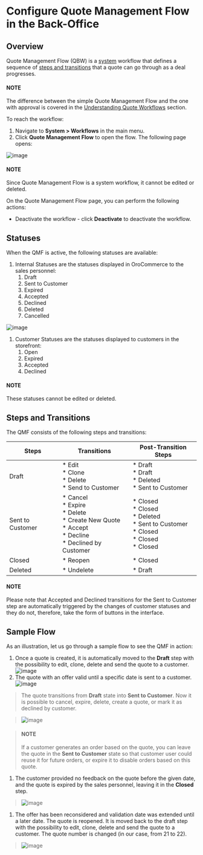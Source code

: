 <a id="system-workflows-quote"></a>

# Configure Quote Management Flow in the Back-Office

<!-- start_quote_management_flow -->

## Overview

Quote Management Flow (QBW) is a [system](../index.md#user-guide-system-workflow-management-system-custom) workflow that defines a sequence of [steps and transitions](../steps-transitions.md#user-guide-system-workflow-management-steps-transitions) that a quote can go through as a deal progresses.

#### NOTE
The difference between the simple Quote Management Flow and the one with approval is covered in the [Understanding Quote Workflows](quote-flows-overview.md#system-workflows-quote-understanding) section.

To reach the workflow:

1. Navigate to **System > Workflows** in the main menu.
2. Click **Quote Management Flow** to open the flow. The following page opens:

![image](user/img/system/workflows/workflows/QuoteBackofficeFlow.png)

#### NOTE
Since Quote Management Flow is a system workflow, it cannot be edited or deleted.

On the Quote Management Flow page, you can perform the following actions:

<!-- Clone the workflow - click |IcClone| to clone the workflow. -->
* Deactivate the workflow - click **Deactivate** to deactivate the workflow.

## Statuses

When the QMF is active, the following statuses are available:

1. Internal Statuses are the statuses displayed in OroCommerce to the sales personnel:
   1. Draft
   2. Sent to Customer
   3. Expired
   4. Accepted
   5. Declined
   6. Deleted
   7. Cancelled

![image](user/img/system/workflows/workflows/InternalStatusesGrid.png)
1. Customer Statuses are the statuses displayed to customers in the storefront:
   1. Open
   2. Expired
   3. Accepted
   4. Declined

#### NOTE
These statuses cannot be edited or deleted.

## Steps and Transitions

The QMF consists of the following steps and transitions:

| Steps            | Transitions                                                                                                     | Post-Transition Steps                                                                             |
|------------------|-----------------------------------------------------------------------------------------------------------------|---------------------------------------------------------------------------------------------------|
| Draft            | * Edit<br/>* Clone<br/>* Delete<br/>* Send to Customer                                                          | * Draft<br/>* Draft<br/>* Deleted<br/>* Sent to Customer                                          |
| Sent to Customer | * Cancel<br/>* Expire<br/>* Delete<br/>* Create New Quote<br/>* Accept<br/>* Decline<br/>* Declined by Customer | * Closed<br/>* Closed<br/>* Deleted<br/>* Sent to Customer<br/>* Closed<br/>* Closed<br/>* Closed |
| Closed           | * Reopen                                                                                                        | * Closed                                                                                          |
| Deleted          | * Undelete                                                                                                      | * Draft                                                                                           |

#### NOTE
Please note that Accepted and Declined transitions for the Sent to Customer step are automatically triggered by the changes of customer statuses and they do not, therefore, take the form of buttons in the interface.

## Sample Flow

As an illustration, let us go through a sample flow to see the QMF in action:

<!-- quote_in_use -->
1. Once a quote is created, it is automatically moved to the **Draft** step with the possibility to edit, clone, delete and send the quote to a customer.
   ![image](user/img/system/workflows/workflows/Illustration_1.png)
2. The quote with an offer valid until a specific date is sent to a customer.
   ![image](user/img/system/workflows/workflows/Illustration_2.png)

> The quote transitions from **Draft** state into **Sent to Customer**. Now it is possible to cancel, expire, delete, create a quote, or mark it as declined by customer.

> ![image](user/img/system/workflows/workflows/Illustration_3.png)

> #### NOTE
> If a customer generates an order based on the quote, you can leave the quote in the **Sent to Customer** state so that customer user could reuse it for future orders, or expire it to disable orders based on this quote.
1. The customer provided no feedback on the quote before the given date, and the quote is expired by the sales personnel, leaving it in the **Closed** step.

> ![image](user/img/system/workflows/workflows/Illustration_4.png)
1. The offer has been reconsidered and validation date was extended until a later date. The quote is reopened. It is moved back to the draft step with the possibility to edit, clone, delete and send the quote to a customer. The quote number is changed (in our case, from 21 to 22).

> ![image](user/img/system/workflows/workflows/Illustration_5.png)
<!-- finish_quote_management_flow -->
<!-- fa-bars = fa-navicon -->
<!-- Ic Tiles is used as Set As Default in saved views, and as tiles in display layout options -->
<!-- IcPencil refers to Rename in Commerce and Inline Editing in CRM -->
<!-- Check mark in the square. -->
<!-- SortDesc is also used as drop-down arrow -->
<!-- A -->
<!-- B -->
<!-- C -->
<!-- D -->
<!-- E -->
<!-- F -->
<!-- G -->
<!-- H -->
<!-- I -->
<!-- L -->
<!-- M -->
<!-- P -->
<!-- R -->
<!-- S -->
<!-- T -->
<!-- U -->
<!-- Z -->
